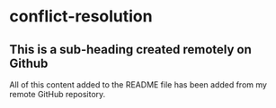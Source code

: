 # conflict-resolution

## This is a sub-heading created remotely on Github

All of this content added to the README file has been added from my remote GitHub repository.
